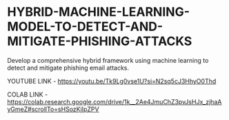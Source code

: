 # HYBRID-MACHINE-LEARNING-MODEL-TO-DETECT-AND-MITIGATE-PHISHING-ATTACKS
Develop a comprehensive hybrid framework using machine learning to detect and mitigate phishing email attacks.

YOUTUBE LINK - https://youtu.be/Tk9Lg0vse1U?si=N2sq5cJ3HhyO0Thd

COLAB LINK - https://colab.research.google.com/drive/1k__2Ae4JmuChZ3pvJsHJx_zjhaAyGmeZ#scrollTo=sHSozKjIpZPV
